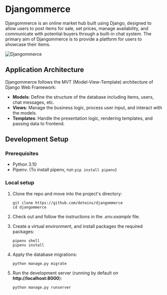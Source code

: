 # Djangommerce

Djangommerce is an online market hub built using Django, designed to allow users to post items for sale, set prices, manage availability, and communicate with potential buyers through a built-in chat system. The primary aim of Djangommerce is to provide a platform for users to showcase their items.

![Djangommerce](https://i.postimg.cc/PqCWX4dg/Djangommerce.png "Djangommerce demo")

## Application Architecture

Djangommerce follows the MVT (Model-View-Template) architecture of Django Web Framework:

- **Models**: Define the structure of the database including items, users, chat messages, etc.
- **Views**: Manage the business logic, process user input, and interact with the models.
- **Templates**: Handle the presentation logic, rendering templates, and passing data to frontend.

## Development Setup

### Prerequisites

- Python 3.10
- Pipenv. (To install pipenv, run `pip install pipenv`)

### Local setup

1. Clone the repo and move into the project's directory:
   ```
   git clone https://github.com/doteins/djangommerce
   cd djangommerce
   ```

2. Check out and follow the instructions in the _.env.example_ file.

3. Create a virtual environment, and install packages the required packages:
   ```
   pipenv shell
   pipenv install
   ```

4. Apply the database migrations:
   ```
   python manage.py migrate
   ```

5. Run the development server (running by default on **http://localhost:8000**):
   ```
   python manage.py runserver
   ```
